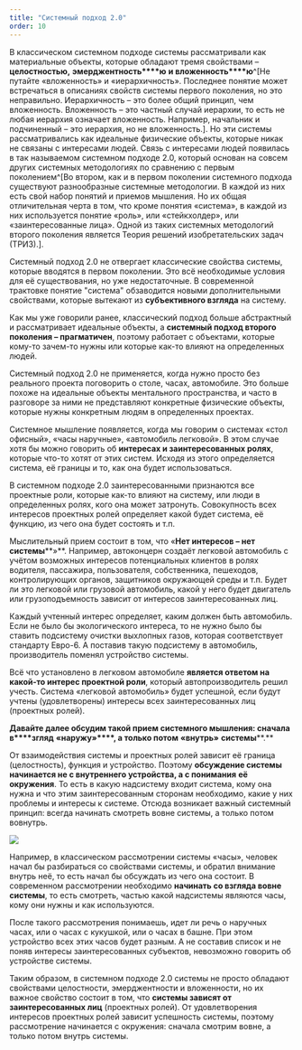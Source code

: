 ```yaml
---
title: "Системный подход 2.0"
order: 10
---
```




В классическом системном подходе системы рассматривали как материальные объекты, которые обладают тремя свойствами – **целост****н****ость****ю****,** **эмерджентность****ю** **и вложенность****ю**^[Не путайте «вложенность» и «иерархичность». Последнее понятие может встречаться в описаниях свойств системы первого поколения, но это неправильно. Иерархичность – это более общий принцип, чем вложенность. Вложенность – это частный случай иерархии, то есть не любая иерархия означает вложенность. Например, начальник и подчиненный – это иерархия, но не вложенность.]. Но эти системы рассматривались как идеальные физические объекты, которые никак не связаны с интересами людей. Связь с интересами людей появилась в так называемом системном подходе 2.0, который основан на совсем других системных методологиях по сравнению с первым поколением^[Во втором, как и в первом поколении системного подхода существуют разнообразные системные методологии. В каждой из них есть свой набор понятий и приемов мышления. Но их общая отличительная черта в том, что кроме понятия «система», в каждой из них используется понятие «роль», или «стейкхолдер», или «заинтересованные лица». Одной из таких системных методологий второго поколения является Теория решений изобретательских задач (ТРИЗ).].

Системный подход 2.0 не отвергает классические свойства системы, которые вводятся в первом поколении. Это всё необходимые условия для её существования, но уже недостаточные. В современной трактовке понятие "система" обзаводится новыми дополнительными свойствами, которые вытекают из **субъективного взгляда** на систему.

Как мы уже говорили ранее, классический подход больше абстрактный и рассматривает идеальные объекты, а **системный подход второго поколения – прагматичен**, поэтому работает с объектами, которые кому-то зачем-то нужны или которые как-то влияют на определенных людей.

Системный подход 2.0 не применяется, когда нужно просто без реального проекта поговорить о столе, часах, автомобиле. Это больше похоже на идеальные объекты ментального пространства, и часто в разговоре за ними не представляют конкретные физические объекты, которые нужны конкретным людям в определенных проектах.

Системное мышление появляется, когда мы говорим о системах «стол офисный», «часы наручные», «автомобиль легковой». В этом случае хотя бы можно говорить об **интересах и заинтересованных ролях**, которые что-то хотят от этих систем. Исходя из этого определяется система, её границы и то, как она будет использоваться.

В системном подходе 2.0 заинтересованными признаются все проектные роли, которые как-то влияют на систему, или люди в определенных ролях, кого она может затронуть. Совокупность всех интересов проектных ролей определяет какой будет система, её функцию, из чего она будет состоять и т.п.

Мыслительный прием состоит в том, что «**Нет интересов – нет системы****»**. Например, автоконцерн создаёт легковой автомобиль с учётом возможных интересов потенциальных клиентов в ролях водителя, пассажира, пользователя, собственника, пешеходов, контролирующих органов, защитников окружающей среды и т.п. Будет ли это легковой или грузовой автомобиль, какой у него будет двигатель или грузоподъемность зависит от интересов заинтересованных лиц.

Каждый учтенный интерес определяет, каким должен быть автомобиль. Если не было бы экологического интереса, то не нужно было бы ставить подсистему очистки выхлопных газов, которая соответствует стандарту Евро-6. А поставив такую подсистему в автомобиль, производитель поменял устройство системы.

Всё что установлено в легковом автомобиле **является ответом на какой-то интерес проектной роли**, который автопроизводитель решил учесть. Система «легковой автомобиль» будет успешной, если будут учтены (удовлетворены) интересы всех заинтересованных лиц (проектных ролей).

**Давайте далее обсудим такой прием системного мышления: сначала в****згляд** **«****наружу****»****, а только потом** **«****внутрь****»** **системы****.**

От взаимодействия системы и проектных ролей зависит её граница (целостность), функция и устройство. Поэтому **обсуждение системы начинается не с внутреннего устройства, а с понимания** **её** **окружения**. То есть в какую надсистему входит система, кому она нужна и что этим заинтересованным сторонам необходимо, какие у них проблемы и интересы к системе. Отсюда возникает важный системный принцип: всегда начинать смотреть вовне системы, а только потом вовнутрь.


![](/text/Introduction-to-SThinking/2024-11-23T2158/650/1.png)


Например, в классическом рассмотрении системы «часы», человек начал бы разбираться со свойствами системы, и обратил внимание внутрь неё, то есть начал бы обсуждать из чего она состоит. В современном рассмотрении необходимо **начинать со взгляда вовне системы**, то есть смотреть, частью какой надсистемы являются часы, кому они нужны и как используются.

После такого рассмотрения понимаешь, идет ли речь о наручных часах, или о часах с кукушкой, или о часах в башне. При этом устройство всех этих часов будет разным. А не составив список и не поняв интересы заинтересованных субъектов, невозможно говорить об устройстве системы.

Таким образом, в системном подходе 2.0 системы не просто обладают свойствами целостности, эмерджентности и вложенности, но их важное свойство состоит в том, что **системы зависят от заинтересованных лиц** (проектных ролей). От удовлетворения интересов проектных ролей зависит успешность системы, поэтому рассмотрение начинается с окружения: сначала смотрим вовне, а только потом внутрь системы.

